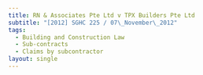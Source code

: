```yaml
---
title: RN & Associates Pte Ltd v TPX Builders Pte Ltd
subtitle: "[2012] SGHC 225 / 07\_November\_2012"
tags:
  - Building and Construction Law
  - Sub-contracts
  - Claims by subcontractor
layout: single
---
```


